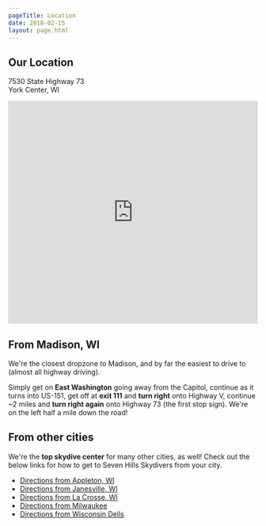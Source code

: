 ```yaml
---
pageTitle: Location
date: 2018-02-15
layout: page.html
---
```


## Our Location

7530 State Highway 73<br>
York Center, WI

<iframe src="https://www.google.com/maps/embed?pb=!1m18!1m12!1m3!1d2905.553065658285!2d-89.07006538475002!3d43.26078787913667!2m3!1f0!2f0!3f0!3m2!1i1024!2i768!4f13.1!3m3!1m2!1s0x88068c905a73806f%3A0x23161a6f3ddc1fe9!2sSeven+Hills+Skydivers+Inc!5e0!3m2!1sen!2sus!4v1458674716300" width="100%" height="450" frameborder="0" style="border:0" allowfullscreen></iframe>

## From Madison, WI

We're the closest dropzone to Madison, and by far the easiest to drive to (almost all highway driving).

Simply get on __East Washington__ going away from the Capitol, continue as it turns into US-151, get off at __exit 111__ and __turn right__ onto Highway V, continue ~2 miles and __turn right again__ onto Highway 73 (the first stop sign). We're on the left half a mile down the road!

## From other cities

We're the __top skydive center__ for many other cities, as well! Check out the below links for how to get to Seven Hills Skydivers from your city.

 * [Directions from Appleton, WI](../city/skydiving-appleton-wi)
 * [Directions from Janesville, WI](../city/skydiving-janesville-wi)
 * [Directions from La Crosse, WI](../city/skydiving-la-crosse-wi)
 * [Directions from Milwaukee](../city/skydiving-milwaukee-wi)
 * [Directions from Wisconsin Dells](../city/skydiving-wisconsin-dells-wi)
